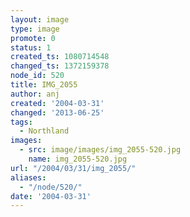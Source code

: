 ```yaml
---
layout: image
type: image
promote: 0
status: 1
created_ts: 1080714548
changed_ts: 1372159378
node_id: 520
title: IMG_2055
author: anj
created: '2004-03-31'
changed: '2013-06-25'
tags:
  - Northland
images:
  - src: image/images/img_2055-520.jpg
    name: img_2055-520.jpg
url: "/2004/03/31/img_2055/"
aliases:
  - "/node/520/"
date: '2004-03-31'
---
```


